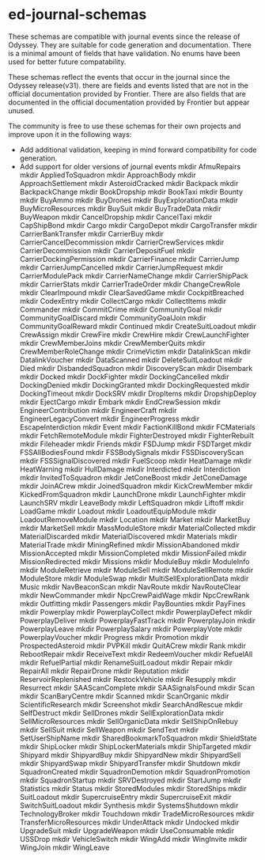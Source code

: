 # ed-journal-schemas

These schemas are compatible with journal events since the release of Odyssey. They are suitable for code generation and documentation.
There is a minimal amount of fields that have validation. No enums have been used for better future compatability. 

These schemas reflect the events that occur in the journal since the Odyssey release(v31). there are fields and events listed that are not in the official documentation provided by Frontier.
There are also fields that are documented in the official documentation provided by Frontier but appear unused.

The community is free to use these schemas for their own projects and improve upon it in the following ways:
- Add additional validation, keeping in mind forward compatibility for code generation.
- Add support for older versions of journal events
mkdir AfmuRepairs
mkdir AppliedToSquadron
mkdir ApproachBody
mkdir ApproachSettlement
mkdir AsteroidCracked
mkdir Backpack
mkdir BackpackChange
mkdir BookDropship
mkdir BookTaxi
mkdir Bounty
mkdir BuyAmmo
mkdir BuyDrones
mkdir BuyExplorationData
mkdir BuyMicroResources
mkdir BuySuit
mkdir BuyTradeData
mkdir BuyWeapon
mkdir CancelDropship
mkdir CancelTaxi
mkdir CapShipBond
mkdir Cargo
mkdir CargoDepot
mkdir CargoTransfer
mkdir CarrierBankTransfer
mkdir CarrierBuy
mkdir CarrierCancelDecommission
mkdir CarrierCrewServices
mkdir CarrierDecommission
mkdir CarrierDepositFuel
mkdir CarrierDockingPermission
mkdir CarrierFinance
mkdir CarrierJump
mkdir CarrierJumpCancelled
mkdir CarrierJumpRequest
mkdir CarrierModulePack
mkdir CarrierNameChange
mkdir CarrierShipPack
mkdir CarrierStats
mkdir CarrierTradeOrder
mkdir ChangeCrewRole
mkdir ClearImpound
mkdir ClearSavedGame
mkdir CockpitBreached
mkdir CodexEntry
mkdir CollectCargo
mkdir CollectItems
mkdir Commander
mkdir CommitCrime
mkdir CommunityGoal
mkdir CommunityGoalDiscard
mkdir CommunityGoalJoin
mkdir CommunityGoalReward
mkdir Continued
mkdir CreateSuitLoadout
mkdir CrewAssign
mkdir CrewFire
mkdir CrewHire
mkdir CrewLaunchFighter
mkdir CrewMemberJoins
mkdir CrewMemberQuits
mkdir CrewMemberRoleChange
mkdir CrimeVictim
mkdir DatalinkScan
mkdir DatalinkVoucher
mkdir DataScanned
mkdir DeleteSuitLoadout
mkdir Died
mkdir DisbandedSquadron
mkdir DiscoveryScan
mkdir Disembark
mkdir Docked
mkdir DockFighter
mkdir DockingCancelled
mkdir DockingDenied
mkdir DockingGranted
mkdir DockingRequested
mkdir DockingTimeout
mkdir DockSRV
mkdir DropItems
mkdir DropshipDeploy
mkdir EjectCargo
mkdir Embark
mkdir EndCrewSession
mkdir EngineerContribution
mkdir EngineerCraft
mkdir EngineerLegacyConvert
mkdir EngineerProgress
mkdir EscapeInterdiction
mkdir Event
mkdir FactionKillBond
mkdir FCMaterials
mkdir FetchRemoteModule
mkdir FighterDestroyed
mkdir FighterRebuilt
mkdir Fileheader
mkdir Friends
mkdir FSDJump
mkdir FSDTarget
mkdir FSSAllBodiesFound
mkdir FSSBodySignals
mkdir FSSDiscoveryScan
mkdir FSSSignalDiscovered
mkdir FuelScoop
mkdir HeatDamage
mkdir HeatWarning
mkdir HullDamage
mkdir Interdicted
mkdir Interdiction
mkdir InvitedToSquadron
mkdir JetConeBoost
mkdir JetConeDamage
mkdir JoinACrew
mkdir JoinedSquadron
mkdir KickCrewMember
mkdir KickedFromSquadron
mkdir LaunchDrone
mkdir LaunchFighter
mkdir LaunchSRV
mkdir LeaveBody
mkdir LeftSquadron
mkdir Liftoff
mkdir LoadGame
mkdir Loadout
mkdir LoadoutEquipModule
mkdir LoadoutRemoveModule
mkdir Location
mkdir Market
mkdir MarketBuy
mkdir MarketSell
mkdir MassModuleStore
mkdir MaterialCollected
mkdir MaterialDiscarded
mkdir MaterialDiscovered
mkdir Materials
mkdir MaterialTrade
mkdir MiningRefined
mkdir MissionAbandoned
mkdir MissionAccepted
mkdir MissionCompleted
mkdir MissionFailed
mkdir MissionRedirected
mkdir Missions
mkdir ModuleBuy
mkdir ModuleInfo
mkdir ModuleRetrieve
mkdir ModuleSell
mkdir ModuleSellRemote
mkdir ModuleStore
mkdir ModuleSwap
mkdir MultiSellExplorationData
mkdir Music
mkdir NavBeaconScan
mkdir NavRoute
mkdir NavRouteClear
mkdir NewCommander
mkdir NpcCrewPaidWage
mkdir NpcCrewRank
mkdir Outfitting
mkdir Passengers
mkdir PayBounties
mkdir PayFines
mkdir Powerplay
mkdir PowerplayCollect
mkdir PowerplayDefect
mkdir PowerplayDeliver
mkdir PowerplayFastTrack
mkdir PowerplayJoin
mkdir PowerplayLeave
mkdir PowerplaySalary
mkdir PowerplayVote
mkdir PowerplayVoucher
mkdir Progress
mkdir Promotion
mkdir ProspectedAsteroid
mkdir PVPKill
mkdir QuitACrew
mkdir Rank
mkdir RebootRepair
mkdir ReceiveText
mkdir RedeemVoucher
mkdir RefuelAll
mkdir RefuelPartial
mkdir RenameSuitLoadout
mkdir Repair
mkdir RepairAll
mkdir RepairDrone
mkdir Reputation
mkdir ReservoirReplenished
mkdir RestockVehicle
mkdir Resupply
mkdir Resurrect
mkdir SAAScanComplete
mkdir SAASignalsFound
mkdir Scan
mkdir ScanBaryCentre
mkdir Scanned
mkdir ScanOrganic
mkdir ScientificResearch
mkdir Screenshot
mkdir SearchAndRescue
mkdir SelfDestruct
mkdir SellDrones
mkdir SellExplorationData
mkdir SellMicroResources
mkdir SellOrganicData
mkdir SellShipOnRebuy
mkdir SellSuit
mkdir SellWeapon
mkdir SendText
mkdir SetUserShipName
mkdir SharedBookmarkToSquadron
mkdir ShieldState
mkdir ShipLocker
mkdir ShipLockerMaterials
mkdir ShipTargeted
mkdir Shipyard
mkdir ShipyardBuy
mkdir ShipyardNew
mkdir ShipyardSell
mkdir ShipyardSwap
mkdir ShipyardTransfer
mkdir Shutdown
mkdir SquadronCreated
mkdir SquadronDemotion
mkdir SquadronPromotion
mkdir SquadronStartup
mkdir SRVDestroyed
mkdir StartJump
mkdir Statistics
mkdir Status
mkdir StoredModules
mkdir StoredShips
mkdir SuitLoadout
mkdir SupercruiseEntry
mkdir SupercruiseExit
mkdir SwitchSuitLoadout
mkdir Synthesis
mkdir SystemsShutdown
mkdir TechnologyBroker
mkdir Touchdown
mkdir TradeMicroResources
mkdir TransferMicroResources
mkdir UnderAttack
mkdir Undocked
mkdir UpgradeSuit
mkdir UpgradeWeapon
mkdir UseConsumable
mkdir USSDrop
mkdir VehicleSwitch
mkdir WingAdd
mkdir WingInvite
mkdir WingJoin
mkdir WingLeave